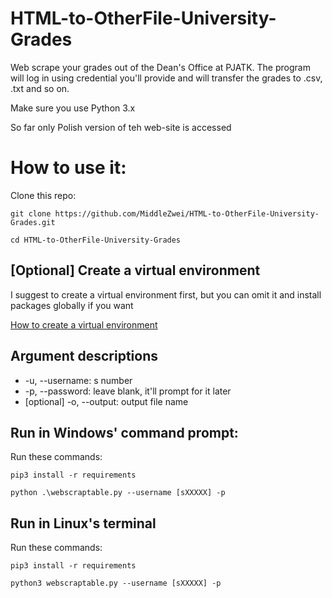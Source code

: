 # HTML-to-OtherFile-University-Grades

Web scrape your grades out of the Dean's Office at PJATK. 
The program will log in using credential you'll provide and will 
transfer the grades to .csv, .txt and so on.

Make sure you use Python 3.x

So far only Polish version of teh web-site is accessed

# How to use it:

Clone this repo:
```
git clone https://github.com/MiddleZwei/HTML-to-OtherFile-University-Grades.git

cd HTML-to-OtherFile-University-Grades
```

## [Optional] Create a virtual environment
I suggest to create a virtual environment first, but you can omit it and install packages globally if you want

[How to create a virtual environment](https://github.com/MiddleZwei/HTML-to-OtherFile-University-Grades/virtualenv.md)

## Argument descriptions
- -u, --username: s number
- -p, --password: leave blank, it'll prompt for it later
- [optional] -o, --output: output file name

## Run in Windows' command prompt:

Run these commands:
```
pip3 install -r requirements

python .\webscraptable.py --username [sXXXXX] -p
```

## Run in Linux's terminal
Run these commands:
```
pip3 install -r requirements

python3 webscraptable.py --username [sXXXXX] -p
```